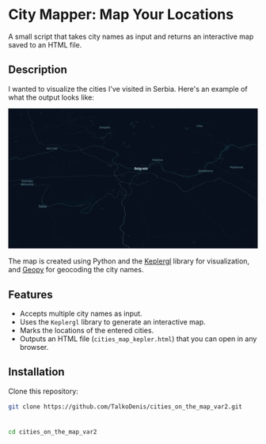 # City Mapper: Map Your Locations

A small script that takes city names as input and returns an interactive map saved to an HTML file.

## Description

I wanted to visualize the cities I've visited in Serbia. Here's an example of what the output looks like:

![Map](kepler_map.png)

The map is created using Python and the [Keplergl](https://github.com/keplergl) library for visualization, and [Geopy](https://geopy.readthedocs.io/) for geocoding the city names.

## Features

- Accepts multiple city names as input.
- Uses the `Keplergl` library to generate an interactive map.
- Marks the locations of the entered cities.
- Outputs an HTML file (`cities_map_kepler.html`) that you can open in any browser.

## Installation

Clone this repository:
   ```bash
   git clone https://github.com/TalkoDenis/cities_on_the_map_var2.git

   
   cd cities_on_the_map_var2
